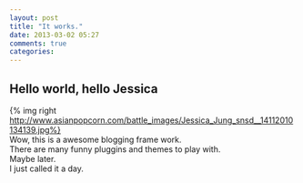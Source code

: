 ```yaml
---
layout: post
title: "It works."
date: 2013-03-02 05:27
comments: true
categories: 
---
```

Hello world, hello Jessica
------
{% img right http://www.asianpopcorn.com/battle_images/Jessica_Jung_snsd__14112010134139.jpg%}  
Wow, this is a awesome blogging frame work.  
There are many funny pluggins and themes to play with.  
Maybe later.  
I just called it a day.
